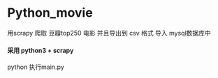 # Python_movie
用scrapy 爬取 豆瓣top250 电影
并且导出到 csv 格式 导入 mysql数据库中
#### 采用 python3 + scrapy
python 执行main.py
